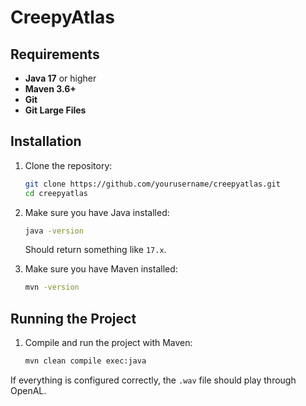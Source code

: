 # CreepyAtlas

## Requirements

- **Java 17** or higher  
- **Maven 3.6+**  
- **Git**
- **Git Large Files**
## Installation

1. Clone the repository:
   ```bash
   git clone https://github.com/yourusername/creepyatlas.git
   cd creepyatlas
   ```

2. Make sure you have Java installed:
   ```bash
   java -version
   ```
   Should return something like `17.x`.

3. Make sure you have Maven installed:
   ```bash
   mvn -version
   ```

## Running the Project

1. Compile and run the project with Maven:
   ```bash
   mvn clean compile exec:java
   ```

If everything is configured correctly, the `.wav` file should play through OpenAL.
